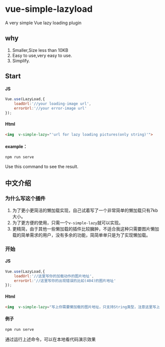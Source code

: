 # vue-simple-lazyload

A very simple Vue lazy loading plugin

## why

1. Smaller,Size less than 10KB
2. Easy to use,very easy to use.
3. Simplify.

## Start

#### JS

```javascript
Vue.use(LazyLoad,{
    loadUrl:'//your loading-image url',
    errorUrl:'//your error-image url'
});
```

#### Html

```html
<img  v-simple-lazy="'url for lazy loading pictures(only string)'">
```

#### example：

```javascript
npm run serve
```

Use this command to see the result.



## 中文介绍

### 为什么写这个插件

1. 为了更小更简洁的懒加载实现，自己试着写了一个非常简单的懒加载只有7kb大小。
2. 为了更方便的使用，只需一个`v-simple-lazy`就可以实现。
3. 更精简，由于其他一些懒加载的插件比较臃肿，不适合我这种只需要图片懒加载的简单需求的用户，没有多余的功能，简简单单只是为了实现懒加载。

### 开始

#### JS

```javascript
Vue.use(LazyLoad,{
    loadUrl:'//这里写你的加载动作的图片地址',
    errorUrl:'//这里写你的出现错误的比如(404)的图片地址'
});
```

#### Html

```html
<img  v-simple-lazy="写上你需要懒加载的图片地址，只支持String类型，注意这里写上''（单引号）">
```

#### 例子

```javascript
npm run serve
```

通过运行上述命令，可以在本地看代码演示效果
